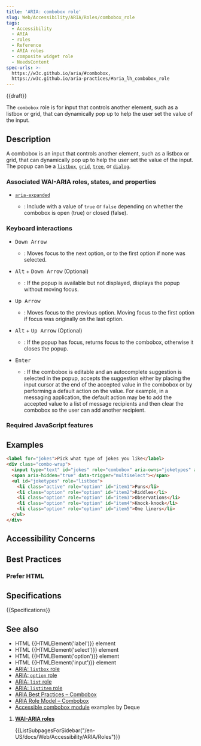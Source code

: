 ```yaml
---
title: 'ARIA: combobox role'
slug: Web/Accessibility/ARIA/Roles/combobox_role
tags: 
  - Accessibility
  - ARIA
  - roles
  - Reference
  - ARIA roles
  - composite widget role
  - NeedsContent
spec-urls: >-
  https://w3c.github.io/aria/#combobox,
  https://w3c.github.io/aria-practices/#aria_lh_combobox_role
---
```


{{draft}}

The `combobox` role is for input that controls another element, such as a listbox or grid, that can dynamically pop up to help the user set the value of the input.

## Description

A combobox is an input that controls another element, such as a listbox or grid, that can dynamically pop up to help the user set the value of the input. The popup can be a [`listbox`](/en-US/docs/Web/Accessibility/ARIA/Roles/listbox_role), [`grid`](/en-US/docs/Web/Accessibility/ARIA/Roles/grid_role), [`tree`](/en-US/docs/Web/Accessibility/ARIA/Roles/tree_role), or [`dialog`](/en-US/docs/Web/Accessibility/ARIA/Roles/dialog_role).

### Associated WAI-ARIA roles, states, and properties

- [`aria-expanded`](/en-US/docs/Web/Accessibility/ARIA/Attributes/aria-expanded)

  - : Include with a value of `true` or `false` depending on whether the combobox is open (true) or closed (false).

### Keyboard interactions

- <kbd>Down Arrow</kbd>

  - : Moves focus to the next option, or to the first option if none was selected.

- <kbd>Alt</kbd> + <kbd>Down Arrow</kbd> (Optional)

  - : If the popup is available but not displayed, displays the popup without moving focus.

- <kbd>Up Arrow</kbd>

  - : Moves focus to the previous option. Moving focus to the first option if focus was originally on the last option.

- <kbd>Alt</kbd> + <kbd>Up Arrow</kbd> (Optional)

  - : If the popup has focus, returns focus to the combobox, otherwise it closes the popup.

- <kbd>Enter</kbd>

  - : If the combobox is editable and an autocomplete suggestion is selected in the popup, accepts the suggestion either by placing the input cursor at the end of the accepted value in the combobox or by performing a default action on the value. For example, in a messaging application, the default action may be to add the accepted value to a list of message recipients and then clear the combobox so the user can add another recipient.

### Required JavaScript features

## Examples

```html
<label for="jokes">Pick what type of jokes you like</label>
<div class="combo-wrap">
  <input type="text" id="jokes" role="combobox" aria-owns="joketypes" aria-autocomplete="list" aria-expanded="false" data-active-option="item1" aria-activedescendant="item1">
  <span aria-hidden="true" data-trigger="multiselect"></span>
  <ul id="joketypes" role="listbox">
    <li class="active" role="option" id="item1">Puns</li>
    <li class="option" role="option" id="item2">Riddles</li>
    <li class="option" role="option" id="item3">Observations</li>
    <li class="option" role="option" id="item4">Knock-knock</li>
    <li class="option" role="option" id="item5">One liners</li>
  </ul>
</div>
```

## Accessibility Concerns

## Best Practices

### Prefer HTML

## Specifications

{{Specifications}}

## See also

- HTML {{HTMLElement('label')}} element
- HTML {{HTMLElement('select')}} element
- HTML {{HTMLElement('option')}} element
- HTML {{HTMLElement('input')}} element
- [ARIA: `listbox` role](/en-US/docs/Web/Accessibility/ARIA/Roles/listbox_role)
- [ARIA: `option` role](/en-US/docs/Web/Accessibility/ARIA/Roles/option_role)
- [ARIA: `list` role](/en-US/docs/Web/Accessibility/ARIA/Roles/list_role)
- [ARIA: `listitem` role](/en-US/docs/Web/Accessibility/ARIA/Roles/listitem_role)
- [ARIA Best Practices – Combobox](https://www.w3.org/TR/wai-aria-practices/#Combobox)
- [ARIA Role Model – Combobox](https://www.w3.org/TR/wai-aria-1.1/#combobox)
- [Accessible combobox module](https://dequelabs.github.io/combobo/demo/) examples by Deque

<section id="Quick_links">

1. [**WAI-ARIA roles**](/en-US/docs/Web/Accessibility/ARIA/Roles)

    {{ListSubpagesForSidebar("/en-US/docs/Web/Accessibility/ARIA/Roles")}}

</section>
